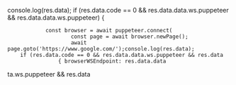console.log(res.data);
        if (res.data.code == 0 && res.data.data.ws.puppeteer && res.data.data.ws.puppeteer) {

                const browser = await puppeteer.connect(
                        const page = await browser.newPage();
                        await page.goto('https://www.google.com/');console.log(res.data);
        if (res.data.code == 0 && res.data.data.ws.puppeteer && res.data
                    { browserWSEndpoint: res.data.data
ta.ws.puppeteer && res.data
